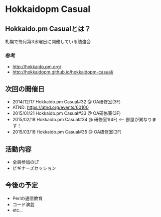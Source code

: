 # Hokkaidopm Casual

## Hokkaido.pm Casualとは？

札幌で毎月第3水曜日に開催している勉強会

### 参考
 
 - http://hokkaido.pm.org/
 - http://hokkaidopm.github.io/hokkaidopm-casual/

## 次回の開催日

 - 2014/12/17 Hokkaido.pm Casual#32 @ OA研修室(3F)
  - ATND: https://atnd.org/events/60100
 - 2015/01/21 Hokkaido.pm Casual#33 @ OA研修室(3F)
 - 2015/02/18 Hokkaido.pm Casual#34 @ 研修室1(4F) <-- 部屋が異なります！
 - 2015/03/18 Hokkaido.pm Casual#35 @ OA研修室(3F)

## 活動内容

 - 全員参加のLT
 - ビギナーズセッション

## 今後の予定

 - Perlの通信教育
 - コード演芸
 - etc...

